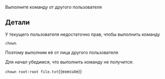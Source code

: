 Выполните команду от другого пользователя

## Детали

У текущего пользователя недостаточно прав, чтобы выполнить команду

`chown`

Поэтому выполним её от лица другого пользователя

Для начал убедимся, что выполнить команду не получится:

`chown root:root file.txt`{{execute}}